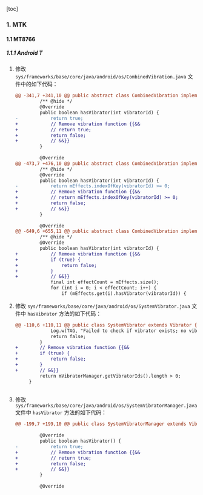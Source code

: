[toc]

### 1. MTK

#### 1.1 MT8766

##### 1.1.1 Android T

1. 修改 `sys/frameworks/base/core/java/android/os/CombinedVibration.java` 文件中的如下代码：

   ```diff
   @@ -341,7 +341,10 @@ public abstract class CombinedVibration implements Parcelable {
            /** @hide */
            @Override
            public boolean hasVibrator(int vibratorId) {
   -            return true;
   +            // Remove vibration function {{&&
   +            // return true;
   +            return false;
   +            // &&}}
            }
    
            @Override
   @@ -473,7 +476,10 @@ public abstract class CombinedVibration implements Parcelable {
            /** @hide */
            @Override
            public boolean hasVibrator(int vibratorId) {
   -            return mEffects.indexOfKey(vibratorId) >= 0;
   +            // Remove vibration function {{&&
   +            // return mEffects.indexOfKey(vibratorId) >= 0;
   +            return false;
   +            // &&}}
            }
    
            @Override
   @@ -649,6 +655,11 @@ public abstract class CombinedVibration implements Parcelable {
            /** @hide */
            @Override
            public boolean hasVibrator(int vibratorId) {
   +            // Remove vibration function {{&&
   +            if (true) {
   +                return false;
   +            }
   +            // &&}}
                final int effectCount = mEffects.size();
                for (int i = 0; i < effectCount; i++) {
                    if (mEffects.get(i).hasVibrator(vibratorId)) {
   ```

2. 修改 `sys/frameworks/base/core/java/android/os/SystemVibrator.java` 文件中 `hasVibrator` 方法的如下代码：

   ```diff
   @@ -110,6 +110,11 @@ public class SystemVibrator extends Vibrator {
                Log.w(TAG, "Failed to check if vibrator exists; no vibrator manager.");
                return false;
            }
   +        // Remove vibration function {{&&
   +        if (true) {
   +            return false;
   +        }
   +        // &&}}
            return mVibratorManager.getVibratorIds().length > 0;
        }
    
   ```

3. 修改 `sys/frameworks/base/core/java/android/os/SystemVibratorManager.java` 文件中 `hasVibrator` 方法的如下代码：

   ```diff
   @@ -199,7 +199,10 @@ public class SystemVibratorManager extends VibratorManager {
    
            @Override
            public boolean hasVibrator() {
   -            return true;
   +            // Remove vibration function {{&&
   +            // return true;
   +            return false;
   +            // &&}}
            }
    
            @Override
   ```

   